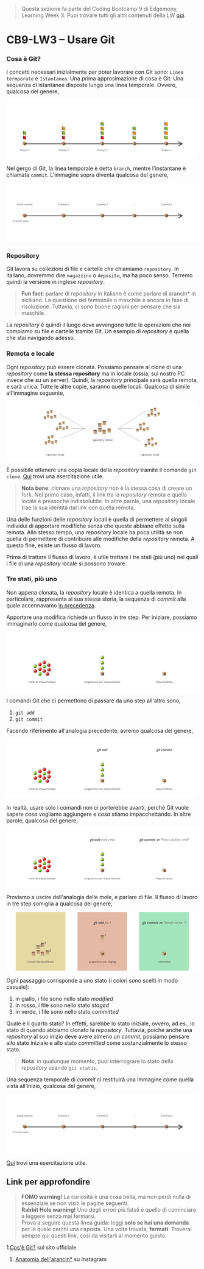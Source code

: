 > Questa sezione fa parte del Coding Bootcamp 9 di Edgemony, Learning Week 3.
> Puoi trovare tutti gli altri contenuti della LW [qui](../lw_03/README.md).

# CB9-LW3 – Usare Git

### Cosa è Git?

I concetti necessari inizialmente per poter lavorare con Git sono:
`Linea termporale` e `Istantanea`. Una prima approsimazione di cosa è Git: Una
sequenza di istantanee disposte lungo una linea temporale. Ovvero, qualcosa del
genere,

![](../images/lw_03-git-timeline-books.jpg)

Nel gergo di Git, la linea temporale è detta `branch`, mentre l'instantane è
chiamata `commit`. L'immagine sopra diventa qualcosa del genere,

![](../images/lw_03-git-timeline.jpg)

### Repository

Git lavora su collezioni di file e cartelle che chiamiamo `repository`. In
italiano, dovremmo dire `magazzino` o `deposito`, ma ha poco senso. Terremo
quindi la versione in inglese _repository_.

> **Fun fact**: parlare di _repository_ in italiano è come parlare di arancin\*
> in siciliano. La questione del femminile o maschile è ancora in fase di
> risoluzione. Tuttavia, ci sono buone ragioni per pensare che sia maschile.

La _repository_ è quindi il luogo dove avvengono tutte le operazioni che noi
compiamo su file e cartelle tramite Git. Un esempio di _repository_ è quella che
stai navigando adesso.

### Remota e locale

Ogni _repository_ può essere clonata. Possiamo pensare al clone di una
_repository_ come **la stessa repository** ma in locale (ossia, sul nostro PC
invece che su un server). Quindi, la _repository_ principale sarà quella remota,
e sarà unica. Tutte le altre copie, saranno quelle locali. Qualcosa di simile
all'immagine seguente,

![](../images/lw_03-git-remote-local.jpg)

È possibile ottenere una copia locale della _repository_ tramite il comando
`git clone`.
[Qui](https://github.com/dev-edgemony/CB9/blob/main/lw_03/esercitazioni/README.md#1-clona-la-repository-cb9)
trovi una esercitazione utile.

> **Nota bene**: clonare una _repository_ non è la stessa cosa di creare un
> fork. Nel primo caso, infatti, il link tra la _repository_ remota e quella
> locale è pressoché indissolubile. In altre parole, una _repository_ locale
> trae la sua identità dal link con quella remota.

Una delle funzioni delle _repository_ locali è quella di permettere ai singoli
individui di apportare modifiche senza che queste abbiano effetto sulla remota.
Allo stesso tempo, una _repository_ locale ha poca utilità se non quella di
permettere di contribuire alle modifiche della _repository_ remota. A questo
fine, esiste un flusso di lavoro.

Prima di trattare il flusso di lavoro, è utile trattare i tre stati (più uno)
nei quali i file di una _repository_ locale si possono trovare.

### Tre stati, più uno

Non appena clonata, la _repository_ locale è identica a quella remota. In
particolare, rappresenta al sua stessa storia, la sequenza di _commit_ alla
quale accennavamo [in precedenza](#cosa-è-git).

Apportare una modifica richiede un flusso in tre step. Per iniziare, possiamo
immaginarlo come qualcosa del genere,

![](../images/lw_03-git-flow.jpg)

I comandi Git che ci permettono di passare da uno step all'altro sono,

1. `git add`
1. `git commit`

Facendo riferimento all'analogia precedente, avremo qualcosa del genere,

![](../images/lw_03-git-commands.jpg)

In realtà, usare solo i comandi non ci porterebbe avanti, perché Git vuole
sapere _cosa_ vogliamo aggiungere e _cosa_ stiamo impacchettando. In altre
parole, qualcosa del genere,

![](../images/lw_03-git-commands-apples.jpg)

Proviamo a uscire dall'analogia delle mele, e parlare di file. Il flusso di
lavoro in tre step somiglia a qualcosa del genere,

![](../images/lw_03-git-commands-files.jpg)

Ogni passaggio corrisponde a uno stato (i colori sono scelti in modo casuale):

1. in giallo, i file sono nello stato _modified_
1. in rosso, i file sono nello stato _staged_
1. in verde, i file sono nello stato _committed_

Quale è il quarto stato? In effetti, sarebbe lo stato iniziale, ovvero, ad es.,
lo stato di quando abbiamo clonato la _repository_. Tuttavia, poiché anche una
_repository_ al suo inizio deve avere almeno un _commit_, possiamo pensare allo
stato iniziale e allo stato _committed_ come sostanzialmente lo stesso stato.

> **Nota**: in qualunque momento, puoi interrograre lo stato della _repository_
> usando `git status`.

Una sequenza temporale di _commit_ ci restituirà una immagine come quella vista
all'inizio, qualcosa del genere,

![](../images/lw_03-git-timeline.jpg)

[Qui](https://github.com/dev-edgemony/CB9/blob/main/lw_03/esercitazioni/README.md#2-il-mio-primo-commit)
trovi una esercitazione utile.

## Link per approfondire

> **FOMO warning!** La curiosità è una cosa bella, ma non perdi nulla di
> essenziale se non visiti le pagine seguenti. <br /> **Rabbit Hole warning!**
> Uno degli errori più fatali è quello di cominciare a leggere senza mai
> fermarsi. <br /> Prova a seguire questa linea guida: leggi **solo se hai una
> domanda** per la quale cerchi una risposta. Una volta trovata, **fermati**.
> Troverai sempre qui questi link, così da visitarli al momento guisto.

1.[Cos'è Git?](https://git-scm.com/book/it/v2/Per-Iniziare-Cos%E2%80%99%C3%A9-Git%3F)
sul sito ufficiale

1. [Anatomia dell'arancin\*](https://www.instagram.com/p/CILMYH3hGjq/?img_index=1)
   su Instagram

